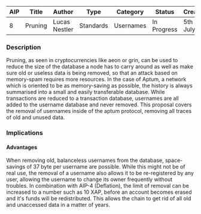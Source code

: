 | AIP | Title | Author | Type | Category | Status | Created |
|---|---|---|---|---|---|---|
| 8 | Pruning | Lucas Nestler | Standards | Usernames | In Progress | 5th of July |


### Description
Pruning, as seen in cryptocurrencies like aeon or grin, can be used to reduce the size of the database a node has to carry around as well as make sure old or useless data is being removed, so that an attack based on memory-spam requires more resources. In the case of Aptum, a network which is oriented to be as memory-saving as possible, the history is always summarised into a small and easily transferable database. While transactions are reduced to a transaction database, usernames are all added to the username database and never removed. This proposal covers the removal of usernames inside of the aptum protocol, removing all traces of old and unused data.

### Implications
#### Advantages
When removing old, balanceless usernames from the database, space-savings of 37 byte per username are possible. While this might not be of real use, the removal of a username also allows it to be re-registered by any user, allowing the username to change its owner frequently without troubles. In combination with AIP-4 (Deflation), the limit of removal can be increased to a number such as 10 XAP, before an account becomes erased and it's funds will be redistributed. This allows the chain to get rid of all old and unaccessed data in a matter of years.
